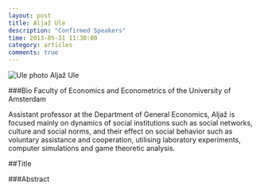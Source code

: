 ```yaml
---
layout: post
title: Aljaž Ule
description: "Confirmed Speakers"
time: 2013-05-31 11:30:00
category: articles
comments: true  
---
```


<footer class="entry-meta">
<img src="{{ site.url }}/images/ule.jpg" alt="Ule photo">
<span class="author vcard" itemprop="author" itemscope itemtype="http://schema.org/Person">Aljaž Ule
</a></span></span>
</footer>

###Bio
Faculty of Economics and Econometrics of the 
University of Amsterdam

Assistant professor at the Department of General Economics, Aljaž is focused mainly on dynamics of social institutions such as social networks, culture and social norms, and their effect on social behavior such as voluntary assistance and cooperation, utilising laboratory experiments, computer simulations and game theoretic analysis.

##Title

###Abstract